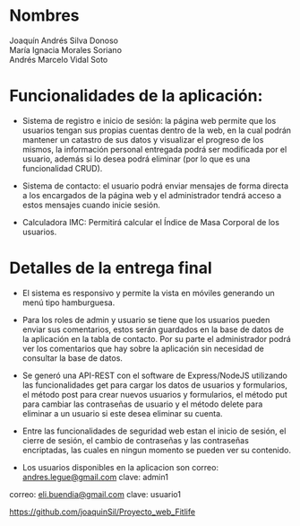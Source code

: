 #  Nombres  
Joaquín Andrés Silva Donoso  
María Ignacia Morales Soriano  
Andrés Marcelo Vidal Soto

#  Funcionalidades de la aplicación:
- Sistema de registro e inicio de sesión: la página web permite que los usuarios tengan sus propias cuentas dentro de la web, en la cual podrán mantener un catastro de sus datos y visualizar el progreso de los mismos, la información personal entregada podrá ser modificada por el usuario, además si lo desea podrá eliminar (por lo que es una funcionalidad CRUD). 

- Sistema de contacto: el usuario podrá enviar mensajes de forma directa a los encargados de la página web y el administrador tendrá acceso a estos mensajes cuando inicie sesión.

- Calculadora IMC: Permitirá calcular el Índice de Masa Corporal de los usuarios.

#  Detalles de la entrega final
- El sistema es responsivo y permite la vista en móviles generando un menú tipo hamburguesa.

- Para los roles de admin y usuario se tiene que los usuarios pueden enviar sus comentarios, estos serán guardados en la base de datos de la aplicación en la tabla de contacto. Por su parte el administrador podrá ver los comentarios que hay sobre la aplicación sin necesidad de consultar la base de datos.

- Se generó una API-REST con el software de Express/NodeJS utilizando las funcionalidades get para cargar los datos de usuarios y formularios, el método post para crear nuevos usuarios y formularios, el método put para cambiar las contraseñas de usuario y el método delete para eliminar a un usuario si este desea eliminar su cuenta.

- Entre las funcionalidades de seguridad web estan el inicio de sesión, el cierre de sesión, el cambio de contraseñas y las contraseñas encriptadas, las cuales en ningun momento se pueden ver su contenido.

- Los usuarios disponibles en la aplicacion son 
correo: andres.legue@gmail.com
clave: admin1

correo: eli.buendia@gmail.com
clave: usuario1

https://github.com/joaquinSil/Proyecto_web_Fitlife